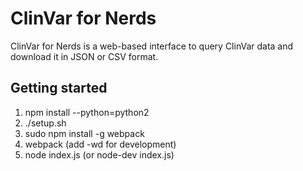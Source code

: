 # ClinVar for Nerds
ClinVar for Nerds is a web-based interface to query ClinVar data and download it
in JSON or CSV format.

## Getting started
1. npm install --python=python2
2. ./setup.sh
3. sudo npm install -g webpack
4. webpack (add  -wd for development)
5. node index.js (or node-dev index.js)
